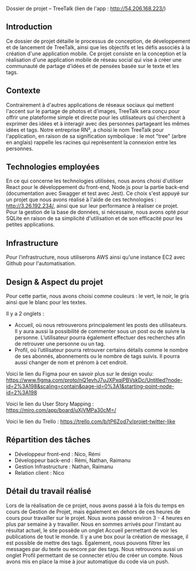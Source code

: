 Dossier de projet – TreeTalk (lien de l'app : http://54.206.168.223/)

## Introduction 

  Ce dossier de projet détaille le processus de conception, de développement et de lancement de TreeTalk, ainsi que les objectifs et les défis associés à la création d'une application mobile. Ce projet consiste en la conception et la réalisation d'une application mobile de réseau social qui vise à créer une communauté de partage d'idées et de pensées basée sur le texte et les tags. 
  
## Contexte 
  Contrairement à d'autres applications de réseaux sociaux qui mettent l'accent sur le partage de photos et d'images, TreeTalk sera conçu pour offrir une plateforme simple et directe pour les utilisateurs qui cherchent à exprimer des idées et à interagir avec des personnes partageant les mêmes idées et tags.
Notre entreprise RN², a choisi le nom TreeTalk pour l'application, en raison de sa signification symbolique : le mot "tree" (arbre en anglais) rappelle les racines qui représentent la connexion entre les personnes.

## Technologies employées
  En ce qui concerne les technologies utilisées, nous avons choisi d'utiliser React pour le développement du front-end, Node.js pour la partie back-end (documentation avec Swagger et test avec Jest). Ce choix s'est appuyé sur un projet que nous avons réalisé à l'aide de ces technologies : http://3.26.192.234/, ainsi que sur leur performance à réaliser ce projet. Pour la gestion de la base de données, si nécessaire, nous avons opté pour SQLite en raison de sa simplicité d'utilisation et de son efficacité pour les petites applications.
  
## Infrastructure 
  Pour l'infrastructure, nous utiliserons AWS ainsi qu'une instance EC2 avec Github pour l'automatisation.

## Design & Aspect du projet
  Pour cette partie, nous avons choisi comme couleurs : le vert, le noir, le gris ainsi que le blanc pour les textes.

Il y a 2 onglets :
-	Accueil, où nous retrouverons principalement les posts des utilisateurs. Il y aura aussi la possibilité de commenter sous un post ou de suivre la personne. L’utilisateur pourra également effectuer des recherches afin de retrouver une personne ou un tag. 
-	Profil, où l’utilisateur pourra retrouver certains détails comme le nombre de ses abonnés, abonnements ou le nombre de tags suivis. Il pourra aussi changer de nom et prénom à cet endroit.

Voici le lien du Figma pour en savoir plus sur le design voulu: https://www.figma.com/proto/nQ1evhJ7uJXPxqjPBVskDc/Untitled?node-id=2%3A198&scaling=contain&page-id=0%3A1&starting-point-node-id=2%3A198

Voici le lien du User Story Mapping : https://miro.com/app/board/uXjVMPa30cM=/

Voici le lien du Trello : https://trello.com/b/tP6Zod7v/projet-twitter-like

## Répartition des tâches

- Développeur front-end : Nico, Rémi
- Développeur back-end : Rémi, Nathan, Raimanu
- Gestion Infrastructure : Nathan, Raimanu
- Relation client : Nico


## Détail du travail réalisé

Lors de la réalisation de ce projet, nous avons passé à la fois du temps en cours de Gestion de Projet, mais également en dehors de ces heures de cours pour travailler sur le projet. Nous avons passé environ 3 - 4 heures en plus par semaine à y travailler. Nous en sommes arrivés pour l'instant au résultat actuel, le site possède un onglet Accueil permettant de voir les publications de tout le monde. Il y a une box pour la création de message, il est possible de mettre des tags. Également, nous pouvons filtrer les messages par du texte ou encore par des tags. Nous retrouvons aussi un onglet Profil permettant de se connecter et/ou de créer un compte. Nous avons mis en place la mise à jour automatique du code via un push.

